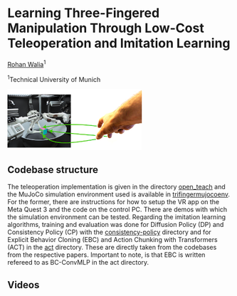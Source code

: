 # Learning Three-Fingered Manipulation Through Low-Cost Teleoperation and Imitation Learning

[Rohan Walia]()<sup>1</sup>

<sup>1</sup>Technical University of Munich


<img src="overview.png" alt="TriFinger" width="60%"/>

## Codebase structure
The teleoperation implementation is given in the directory [open_teach](./open_teach) and the MuJoCo simulation environment used is available in [trifingermujocoenv](./trifingermujocoenv). For the former, there are instructions for how to setup the VR app on the Meta Quest 3 and the code on the control PC. There are demos with which the simulation environment can be tested. Regarding the imitation learning algorithms, training and evaluation was done for Diffusion Policy (DP) and Consistency Policy (CP) with the [consistency-policy](./consistency-policy) directory and for Explicit Behavior Cloning (EBC) and Action Chunking with Transformers (ACT) in the [act](./act) directory. These are directly taken from the codebases from the respective papers. Important to note, is that EBC is written refereed to as BC-ConvMLP in the act directory.

## Videos
